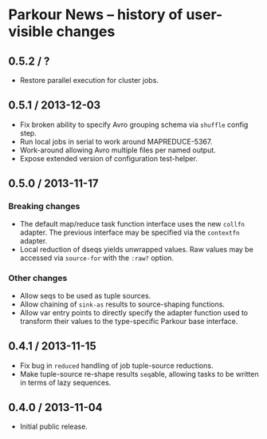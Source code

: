 # Parkour News – history of user-visible changes

## 0.5.2 / ?

- Restore parallel execution for cluster jobs.

## 0.5.1 / 2013-12-03

- Fix broken ability to specify Avro grouping schema via `shuffle` config step.
- Run local jobs in serial to work around MAPREDUCE-5367.
- Work-around allowing Avro multiple files per named output.
- Expose extended version of configuration test-helper.

## 0.5.0 / 2013-11-17

### Breaking changes

- The default map/reduce task function interface uses the new `collfn` adapter.
  The previous interface may be specified via the `contextfn` adapter.
- Local reduction of dseqs yields unwrapped values.  Raw values may be accessed
  via `source-for` with the `:raw?` option.

### Other changes

- Allow seqs to be used as tuple sources.
- Allow chaining of `sink-as` results to source-shaping functions.
- Allow var entry points to directly specify the adapter function used to
  transform their values to the type-specific Parkour base interface.

## 0.4.1 / 2013-11-15

- Fix bug in `reduced` handling of job tuple-source reductions.
- Make tuple-source re-shape results `seq`able, allowing tasks to be written in
  terms of lazy sequences.

## 0.4.0 / 2013-11-04

- Initial public release.

